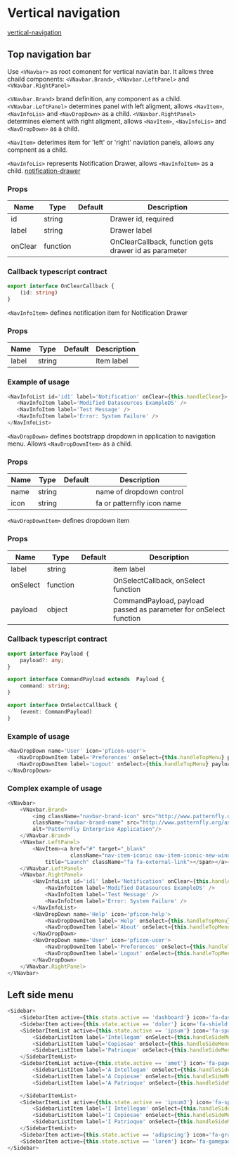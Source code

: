 # Vertical navigation
[vertical-navigation](http://www.patternfly.org/pattern-library/navigation/vertical-navigation)

## Top navigation bar
Use `<VNavbar>` as root comonent for vertical naviatin bar. It allows three chaild components: `<VNavbar.Brand>`, `<VNavbar.LeftPanel>` and `<VNavbar.RightPanel>`

`<VNavbar.Brand>` brand definition, any component as a child.
`<VNavbar.LeftPanel>` determines panel with left aligment, allows `<NavItem>`, `<NavInfoLis>` and `<NavDropDown>` as a child.
`<VNavbar.RightPanel>` determines element with right aligment, allows `<NavItem>`, `<NavInfoLis>` and `<NavDropDown>` as a child.

`<NavItem>` deterimes item for 'left' or 'right' naviation panels, allows any compnent as a child.

`<NavInfoLis>` represents Notification Drawer, allows `<NavInfoItem>` as a child.
[notification-drawer](http://www.patternfly.org/pattern-library/communication/notification-drawer/#/api)

### Props

Name|Type|Default|Description
---|---|---|---
id|string||Drawer id, required|
label|string||Drawer label|
onClear|function||OnClearCallback, function gets drawer id as parameter|

### Callback typescript contract

```typescript
export interface OnClearCallback {
    (id: string)
}
```

`<NavInfoItem>` defines notification item for Notification Drawer
### Props

Name|Type|Default|Description
---|---|---|---
label|string||Item label|

### Example of usage

```javascript
<NavInfoList id='id1' label='Notification' onClear={this.handleClear}>
   <NavInfoItem label='Modified Datasources ExampleDS' />
   <NavInfoItem label='Test Message' />
   <NavInfoItem label='Error: System Failure' />
</NavInfoList>
```

`<NavDropDown>` defines bootstrapp dropdown in application to navigation menu. Allows `<NavDropDownItem>` as a child.

### Props

Name|Type|Default|Description
---|---|---|---
name|string||name of dropdown control|
icon|string||fa or patternfly icon name|

`<NavDropDownItem>` defines dropdown item

### Props

Name|Type|Default|Description
---|---|---|---
label|string||item label|
onSelect|function||OnSelectCallback, onSelect function|
payload|object||CommandPayload, payload passed as parameter for onSelect function|

### Callback typescript contract

```typescript
export interface Payload {
    payload?: any;
}

export interface CommandPayload extends  Payload {
    command: string;
}

export interface OnSelectCallback {
    (event: CommandPayload)
}
```

### Example of usage

```javascript
<NavDropDown name='User' icon='pficon-user'>
   <NavDropDownItem label='Preferences' onSelect={this.handleTopMenu} payload={{command: 'preferences'}}/>
   <NavDropDownItem label='Logout' onSelect={this.handleTopMenu} payload={{command: 'logout'}}/>
</NavDropDown>
```

### Complex example of usage
```javascript
<VNavbar>
    <VNavbar.Brand>
        <img className="navbar-brand-icon" src="http://www.patternfly.org/assets/img/logo-alt.svg" alt=""/><img
        className="navbar-brand-name" src="http://www.patternfly.org/assets/img/brand-alt.svg"
        alt="PatternFly Enterprise Application"/>
    </VNavbar.Brand>
    <VNavbar.LeftPanel>
        <NavItem><a href="#" target="_blank"
                    className="nav-item-iconic nav-item-iconic-new-window"><span
            title="Launch" className="fa fa-external-link"></span></a></NavItem>
    </VNavbar.LeftPanel>
    <VNavbar.RightPanel>
        <NavInfoList id='id1' label='Notification' onClear={this.handleClear}>
            <NavInfoItem label='Modified Datasources ExampleDS' />
            <NavInfoItem label='Test Message' />
            <NavInfoItem label='Error: System Failure' />
        </NavInfoList>
        <NavDropDown name='Help' icon='pficon-help'>
            <NavDropDownItem label='Help' onSelect={this.handleTopMenu} payload={{command: 'help'}}/>
            <NavDropDownItem label='About' onSelect={this.handleTopMenu} payload={{command: 'about'}}/>
        </NavDropDown>
        <NavDropDown name='User' icon='pficon-user'>
            <NavDropDownItem label='Preferences' onSelect={this.handleTopMenu} payload={{command: 'preferences'}}/>
            <NavDropDownItem label='Logout' onSelect={this.handleTopMenu} payload={{command: 'logout'}}/>
        </NavDropDown>
    </VNavbar.RightPanel>
</VNavbar>
```

## Left side menu

```javascript
<Sidebar>
    <SidebarItem active={this.state.active == 'dashboard'} icon='fa-dashboard' label='Dashboard' onSelect={this.handleSideMenu} payload={{command: 'dashboard'}}/>
    <SidebarItem active={this.state.active == 'dolor'} icon='fa-shield' label='Dolor' onSelect={this.handleSideMenu} payload={{command: 'dolor'}}/>
    <SidebarItemList active={this.state.active == 'ipsum'} icon='fa-space-shuttle' label='Ipsum'>
        <SidebarListItem label='Intellegam' onSelect={this.handleSideMenu} payload={{command: 'ipsum', payload: 'Intellegam'}}/>
        <SidebarListItem label='Copiosae' onSelect={this.handleSideMenu} payload={{command: 'ipsum', payload: 'Copiosae'}}/>
        <SidebarListItem label='Patrioque' onSelect={this.handleSideMenu} payload={{command: 'ipsum', payload: 'Patrioque'}}/>
    </SidebarItemList>
    <SidebarItemList active={this.state.active == 'amet'} icon='fa-paper-plane' label='Amet'>
        <SidebarListItem label='A Intellegam' onSelect={this.handleSideMenu} payload={{command: 'amet', payload: 'A ahelp'}}/>
        <SidebarListItem label='A Copiosae' onSelect={this.handleSideMenu} payload={{command: 'amet', payload: 'A help'}}/>
        <SidebarListItem label='A Patrioque' onSelect={this.handleSideMenu} payload={{command: 'amet', payload: 'A help'}}/>

    </SidebarItemList>
    <SidebarItemList active={this.state.active == 'ipsum3'} icon='fa-space-shuttle' label='Ipsum3'>
        <SidebarListItem label='I Intellegam' onSelect={this.handleSideMenu} payload={{command: 'ipsum3', payload: 'I help'}}/>
        <SidebarListItem label='I Copiosae' onSelect={this.handleSideMenu} payload={{command: 'ipsum3', payload: 'I help'}}/>
        <SidebarListItem label='I Patrioque' onSelect={this.handleSideMenu} payload={{command: 'ipsum3', payload: 'I help'}}/>
    </SidebarItemList>
    <SidebarItem active={this.state.active == 'adipscing'} icon='fa-graduation-cap' label='Adipscing' onSelect={this.handleSideMenu} payload={{command: 'adipscing'}}/>
    <SidebarItem active={this.state.active == 'lorem'} icon='fa-gamepad' label='Lorem' onSelect={this.handleSideMenu} payload={{command: 'lorem'}}/>
</Sidebar>
```
